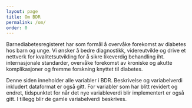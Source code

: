 ```yaml
---
layout: page
title: Om BDR
permalink: /om/
order: 0
---
```


Barnediabetesregisteret har som formål å overvåke forekomst av diabetes hos barn og
unge. Vi ønsker å bedre diagnostikk, videreutvikle og drive et nettverk for
kvalitetsutvikling for å sikre likeverdig behandling iht. internasjonale standarder,
overvåke forekomst av kroniske og akutte komplikasjoner og fremme forskning knyttet
til diabetes.

Denne siden inneholder alle variabler i BDR. Beskrivelse og variabelverdi inkludert
dataformat er også gitt. For variabler som har blitt revidert og endret, tidspunktet
for når det nye variableverdi blir implementert er også gitt. I tillegg blir de gamle
variabelverdi beskrives.
